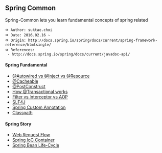 ## Spring Common
Spring-Common lets you learn fundamental concepts of spring related

```
ㅁ Author: suktae.choi
ㅁ Date: 2016.02.16 ~
ㅁ Origin: http://docs.spring.io/spring/docs/current/spring-framework-reference/htmlsingle/
ㅁ References:
 - http://docs.spring.io/spring/docs/current/javadoc-api/
```

#### Spring Fundamental
 - [@Autowired vs @Inject vs @Resource](https://github.com/agongi/study/tree/master/spring-common/autowired-inject-resource/)
 - [@Cacheable](https://github.com/agongi/study/tree/master/spring-common/cacheable/)
 - [@PostConstruct](https://github.com/agongi/study/tree/master/spring-common/post-construct)
 - [How @Transactional works](https://github.com/agongi/study/tree/master/spring-common/how-transactional-works/)
 - [Filter vs Interceptor vs AOP](https://github.com/agongi/study/tree/master/spring-common/filter-interceptor-aop/)
 - [SLF4J](https://sonegy.wordpress.com/2014/05/23/how-to-slf4j/)
 - [Spring Custom Annotation](https://github.com/agongi/study/tree/master/spring-common/spring-custom-annotation/)
 - [Classpath](https://github.com/agongi/study/tree/master/spring-common/classpath/)

#### Spring Story
 - [Web Request Flow](https://github.com/agongi/study/tree/master/spring-common/web-request-flow/)
 - [Spring IoC Container](https://github.com/agongi/study/tree/master/spring-common/spring-ioc-container/)
 - [Spring Bean Life-Cycle](https://github.com/agongi/study/tree/master/spring-common/spring-bean-life-cycle/)
